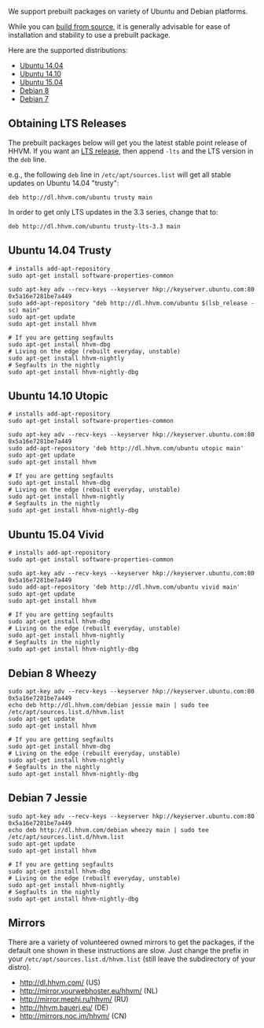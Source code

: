 We support prebuilt packages on variety of Ubuntu and Debian platforms. 

While you can [build from source](/hhvm/installation/building-from-source), it is generally advisable for ease of installation and stability to use a prebuilt package.

Here are the supported distributions:

* [Ubuntu 14.04](#ubuntu-14.04-trusty)
* [Ubuntu 14.10](#ubuntu-14.10-utopic)
* [Ubuntu 15.04](#ubuntu-15.04-vivid)
* [Debian 8](#debian-8-wheezy)
* [Debian 7](#debian-7-jessie)

## Obtaining LTS Releases

The prebuilt packages below will get you the latest stable point release of HHVM. If you want an [LTS release](./intro#lts-releases), then append `-lts` and the LTS version in the `deb` line.

e.g., the following `deb` line in `/etc/apt/sources.list` will get all stable updates on Ubuntu 14.04 "trusty":

    deb http://dl.hhvm.com/ubuntu trusty main

In order to get only LTS updates in the 3.3 series, change that to:

    deb http://dl.hhvm.com/ubuntu trusty-lts-3.3 main

## Ubuntu 14.04 Trusty

```
# installs add-apt-repository
sudo apt-get install software-properties-common

sudo apt-key adv --recv-keys --keyserver hkp://keyserver.ubuntu.com:80 0x5a16e7281be7a449
sudo add-apt-repository "deb http://dl.hhvm.com/ubuntu $(lsb_release -sc) main"
sudo apt-get update
sudo apt-get install hhvm
```
```
# If you are getting segfaults
sudo apt-get install hhvm-dbg
# Living on the edge (rebuilt everyday, unstable)
sudo apt-get install hhvm-nightly
# Segfaults in the nightly
sudo apt-get install hhvm-nightly-dbg
```


## Ubuntu 14.10 Utopic

```
# installs add-apt-repository
sudo apt-get install software-properties-common

sudo apt-key adv --recv-keys --keyserver hkp://keyserver.ubuntu.com:80 0x5a16e7281be7a449
sudo add-apt-repository 'deb http://dl.hhvm.com/ubuntu utopic main'
sudo apt-get update
sudo apt-get install hhvm
```
```
# If you are getting segfaults
sudo apt-get install hhvm-dbg
# Living on the edge (rebuilt everyday, unstable)
sudo apt-get install hhvm-nightly
# Segfaults in the nightly
sudo apt-get install hhvm-nightly-dbg
```

## Ubuntu 15.04 Vivid

```
# installs add-apt-repository
sudo apt-get install software-properties-common

sudo apt-key adv --recv-keys --keyserver hkp://keyserver.ubuntu.com:80 0x5a16e7281be7a449
sudo add-apt-repository 'deb http://dl.hhvm.com/ubuntu vivid main'
sudo apt-get update
sudo apt-get install hhvm
```
```
# If you are getting segfaults
sudo apt-get install hhvm-dbg
# Living on the edge (rebuilt everyday, unstable)
sudo apt-get install hhvm-nightly
# Segfaults in the nightly
sudo apt-get install hhvm-nightly-dbg
```

## Debian 8 Wheezy

```
sudo apt-key adv --recv-keys --keyserver hkp://keyserver.ubuntu.com:80 0x5a16e7281be7a449
echo deb http://dl.hhvm.com/debian jessie main | sudo tee /etc/apt/sources.list.d/hhvm.list
sudo apt-get update
sudo apt-get install hhvm
```
```
# If you are getting segfaults
sudo apt-get install hhvm-dbg
# Living on the edge (rebuilt everyday, unstable)
sudo apt-get install hhvm-nightly
# Segfaults in the nightly
sudo apt-get install hhvm-nightly-dbg
```

## Debian 7 Jessie

```
sudo apt-key adv --recv-keys --keyserver hkp://keyserver.ubuntu.com:80 0x5a16e7281be7a449
echo deb http://dl.hhvm.com/debian wheezy main | sudo tee /etc/apt/sources.list.d/hhvm.list
sudo apt-get update
sudo apt-get install hhvm
```
```
# If you are getting segfaults
sudo apt-get install hhvm-dbg
# Living on the edge (rebuilt everyday, unstable)
sudo apt-get install hhvm-nightly
# Segfaults in the nightly
sudo apt-get install hhvm-nightly-dbg
```

## Mirrors 

There are a variety of volunteered owned mirrors to get the packages, if the default one shown in these instructions are slow. Just change the prefix in your `/etc/apt/sources.list.d/hhvm.list` (still leave the subdirectory of your distro).

* http://dl.hhvm.com/ (US)
* http://mirror.yourwebhoster.eu/hhvm/ (NL)
* http://mirror.mephi.ru/hhvm/ (RU)
* http://hhvm.bauerj.eu/ (DE)
* http://mirrors.noc.im/hhvm/ (CN)
